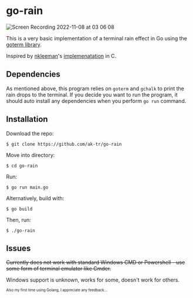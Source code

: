 # go-rain

![Screen Recording 2022-11-08 at 03 06 08](https://user-images.githubusercontent.com/62529128/200467049-2b26a0ed-36cc-4f78-b8e8-8d22ee614035.gif)

This is a very basic implementation of a terminal rain effect in Go using the [goterm library](https://github.com/buger/goterm).

Inspired by [nkleeman](https://github.com/nkleemann)'s [implemenatation](https://github.com/nkleemann/ascii-rain) in C.

## Dependencies

As mentioned above, this program relies on `goterm` and `gchalk` to print the rain drops to the terminal.  If you decide you want to run the program, it should auto install any dependencies when you perform `go run` command.

## Installation

Download the repo:

`$ git clone https://github.com/ak-tr/go-rain`

Move into directory:

`$ cd go-rain`

Run:

`$ go run main.go`

Alternatively, build with:

`$ go build`

Then, run:

`$ ./go-rain`

## Issues

~~Currently does not work with standard Windows CMD or Powershell - use some form of terminal emulator like Cmder.~~

Windows support is unknown, works for some, doesn't work for others.

<sup><sub>Also my first time using Golang, I appreciate any feedback...</sub></sup>
